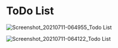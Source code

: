 # ToDo List
![Screenshot_20210711-064955_Todo List](https://user-images.githubusercontent.com/70451674/125181282-72e89300-e214-11eb-8c69-94659df942f5.jpg)

![Screenshot_20210711-064122_Todo List](https://user-images.githubusercontent.com/70451674/125181285-81cf4580-e214-11eb-91c1-27d657d4694e.jpg)
